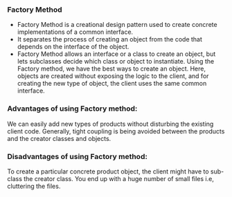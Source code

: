 ### Factory Method
* Factory Method is a creational design pattern used to create concrete implementations of a common interface.
* It separates the process of creating an object from the code that depends on the interface of the object.
* Factory Method allows an interface or a class to create an object, but lets subclasses decide 
  which class or object to instantiate. Using the Factory method, we have the best ways to create 
  an object. Here, objects are created without exposing the logic to the client, and for creating 
  the new type of object, the client uses the same common interface.

### Advantages of using Factory method: 
We can easily add new types of products without disturbing the existing client code. 
Generally, tight coupling is being avoided between the products and the creator classes and objects.

### Disadvantages of using Factory method:
To create a particular concrete product object, the client might have to sub-class the creator class.
You end up with a huge number of small files i.e, cluttering the files.
